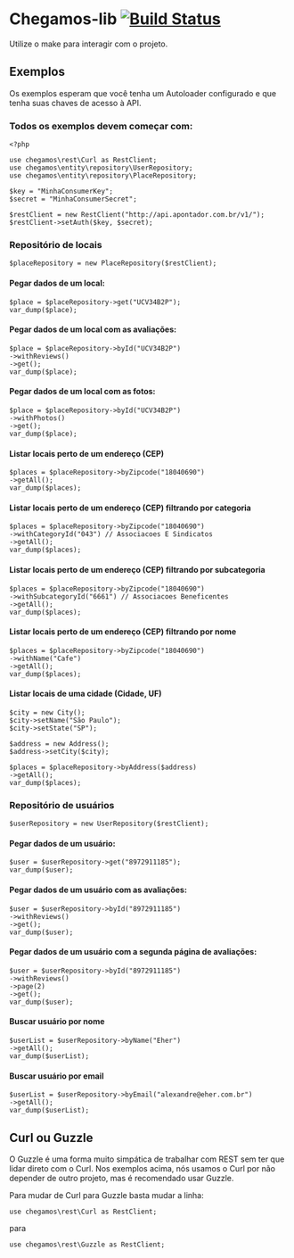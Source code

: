 # Chegamos-lib [![Build Status](https://secure.travis-ci.org/EHER/chegamos-lib.png)](http://travis-ci.org/EHER/chegamos-lib)
Utilize o make para interagir com o projeto.


## Exemplos

Os exemplos esperam que você tenha um Autoloader configurado e que tenha suas chaves de acesso à API.

### Todos os exemplos devem começar com:

    <?php

    use chegamos\rest\Curl as RestClient;
    use chegamos\entity\repository\UserRepository;
    use chegamos\entity\repository\PlaceRepository;

    $key = "MinhaConsumerKey";
    $secret = "MinhaConsumerSecret";

    $restClient = new RestClient("http://api.apontador.com.br/v1/");
    $restClient->setAuth($key, $secret);


### Repositório de locais

    $placeRepository = new PlaceRepository($restClient);

#### Pegar dados de um local:

    $place = $placeRepository->get("UCV34B2P");
    var_dump($place);

#### Pegar dados de um local com as avaliações:

    $place = $placeRepository->byId("UCV34B2P")
    ->withReviews()
    ->get();
    var_dump($place);

#### Pegar dados de um local com as fotos:

    $place = $placeRepository->byId("UCV34B2P")
    ->withPhotos()
    ->get();
    var_dump($place);

#### Listar locais perto de um endereço (CEP)

    $places = $placeRepository->byZipcode("18040690")
    ->getAll();
    var_dump($places);

#### Listar locais perto de um endereço (CEP) filtrando por categoria

    $places = $placeRepository->byZipcode("18040690")
    ->withCategoryId("043") // Associacoes E Sindicatos
    ->getAll();
    var_dump($places);

#### Listar locais perto de um endereço (CEP) filtrando por subcategoria

    $places = $placeRepository->byZipcode("18040690")
    ->withSubcategoryId("6661") // Associacoes Beneficentes
    ->getAll();
    var_dump($places);

#### Listar locais perto de um endereço (CEP) filtrando por nome

    $places = $placeRepository->byZipcode("18040690")
    ->withName("Cafe")
    ->getAll();
    var_dump($places);

#### Listar locais de uma cidade (Cidade, UF)

    $city = new City();
    $city->setName("São Paulo");
    $city->setState("SP");

    $address = new Address();
    $address->setCity($city);

    $places = $placeRepository->byAddress($address)
    ->getAll();
    var_dump($places);


### Repositório de usuários

    $userRepository = new UserRepository($restClient);

#### Pegar dados de um usuário:

    $user = $userRepository->get("8972911185");
    var_dump($user);

#### Pegar dados de um usuário com as avaliações:

    $user = $userRepository->byId("8972911185")
    ->withReviews()
    ->get();
    var_dump($user);

#### Pegar dados de um usuário com a segunda página de avaliações:

    $user = $userRepository->byId("8972911185")
    ->withReviews()
    ->page(2)
    ->get();
    var_dump($user);

#### Buscar usuário por nome

    $userList = $userRepository->byName("Eher")
    ->getAll();
    var_dump($userList);

#### Buscar usuário por email

    $userList = $userRepository->byEmail("alexandre@eher.com.br")
    ->getAll();
    var_dump($userList);


## Curl ou Guzzle

O Guzzle é uma forma muito simpática de trabalhar com REST sem ter que lidar
direto com o Curl. Nos exemplos acima, nós usamos o Curl por não depender de 
outro projeto, mas é recomendado usar Guzzle.

Para mudar de Curl para Guzzle basta mudar a linha:

    use chegamos\rest\Curl as RestClient;

para

    use chegamos\rest\Guzzle as RestClient;
